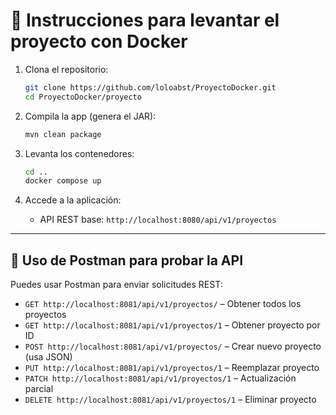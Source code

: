 # 🐳 Instrucciones para levantar el proyecto con Docker

1. Clona el repositorio:
   ```bash
   git clone https://github.com/loloabst/ProyectoDocker.git
   cd ProyectoDocker/proyecto
   ```

2. Compila la app (genera el JAR):
   ```bash
   mvn clean package 
   ```

3. Levanta los contenedores:
   ```bash
   cd ..
   docker compose up 
   ```

4. Accede a la aplicación:
   - API REST base: `http://localhost:8080/api/v1/proyectos`

---


## 📮 Uso de Postman para probar la API

Puedes usar Postman para enviar solicitudes REST:

- `GET http://localhost:8081/api/v1/proyectos/` – Obtener todos los proyectos
- `GET http://localhost:8081/api/v1/proyectos/1` – Obtener proyecto por ID
- `POST http://localhost:8081/api/v1/proyectos/` – Crear nuevo proyecto (usa JSON)
- `PUT http://localhost:8081/api/v1/proyectos/1` – Reemplazar proyecto
- `PATCH http://localhost:8081/api/v1/proyectos/1` – Actualización parcial
- `DELETE http://localhost:8081/api/v1/proyectos/1` – Eliminar proyecto

